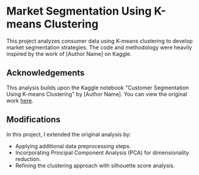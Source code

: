 # Market Segmentation Using K-means Clustering

This project analyzes consumer data using K-means clustering to develop market segmentation strategies. The code and methodology were heavily inspired by the work of [Author Name] on Kaggle.

## Acknowledgements
This analysis builds upon the Kaggle notebook "Customer Segmentation Using K-means Clustering" by [Author Name]. You can view the original work [here](https://www.kaggle.com/link-to-notebook).

## Modifications
In this project, I extended the original analysis by:
- Applying additional data preprocessing steps.
- Incorporating Principal Component Analysis (PCA) for dimensionality reduction.
- Refining the clustering approach with silhouette score analysis.
